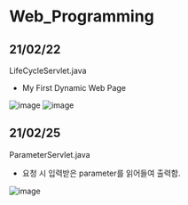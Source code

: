 # Web_Programming


## 21/02/22

LifeCycleServlet.java

- My First Dynamic Web Page

![image](https://user-images.githubusercontent.com/44190559/108717716-ef7a1e00-7560-11eb-9eb6-b81a36674d87.png)
![image](https://user-images.githubusercontent.com/44190559/108717745-f9038600-7560-11eb-9e5d-695757a7617d.png)


## 21/02/25

ParameterServlet.java

- 요청 시 입력받은 parameter를 읽어들여 출력함.

![image](https://user-images.githubusercontent.com/44190559/109128617-0011da80-7793-11eb-9107-983acffc6f7d.png)
